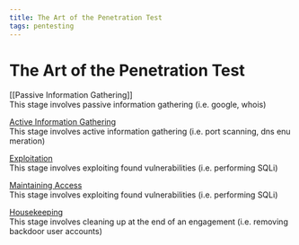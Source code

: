 ```yaml
---
title: The Art of the Penetration Test
tags: pentesting
---
```


# The Art of the Penetration Test

[[Passive Information Gathering]]
This stage involves passive information gathering (i.e. google, whois)

[Active Information Gathering](https://www.notion.so/Active-Information-Gathering-4efc485f9e3846f6abeefe48d90b89bc)
This stage involves active information gathering (i.e. port scanning, dns enumeration)

[Exploitation](https://www.notion.so/Exploitation-dad24d4caea74ba8965785e7bb3b8290)
This stage involves exploiting found vulnerabilities (i.e. performing SQLi)

[Maintaining Access](https://www.notion.so/Maintaining-Access-c277c223222d43b7ad2dca6b331db06f)
This stage involves exploiting found vulnerabilities (i.e. performing SQLi)

[Housekeeping](https://www.notion.so/Housekeeping-89c5bc264c6540a093d62e967d014cc0)
This stage involves cleaning up at the end of an engagement (i.e. removing backdoor user accounts)